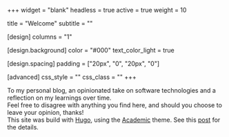 +++
widget = "blank"
headless = true
active = true
weight = 10

title = "Welcome"
subtitle = ""

[design]
  columns = "1"

[design.background]
  color = "#000"
  text_color_light = true

[design.spacing]
  padding = ["20px", "0", "20px", "0"]

[advanced]
 css_style = ""
 css_class = ""
+++

To my personal blog, an opinionated take on software technologies and a reflection on my learnings over time.  
Feel free to disagree with anything you find here, and should you choose to leave your opinion, thanks!  
This site was build with [Hugo](https://gohugo.io), using the [Academic](https://sourcethemes.com/academic) theme. See this [post](/post/my-blog-pt1) for the details.

